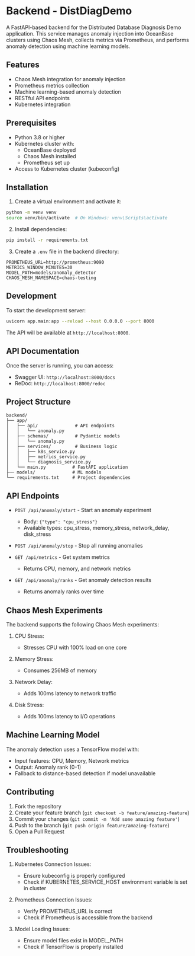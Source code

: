 # Backend - DistDiagDemo

A FastAPI-based backend for the Distributed Database Diagnosis Demo application. This service manages anomaly injection into OceanBase clusters using Chaos Mesh, collects metrics via Prometheus, and performs anomaly detection using machine learning models.

## Features

- Chaos Mesh integration for anomaly injection
- Prometheus metrics collection
- Machine learning-based anomaly detection
- RESTful API endpoints
- Kubernetes integration

## Prerequisites

- Python 3.8 or higher
- Kubernetes cluster with:
  - OceanBase deployed
  - Chaos Mesh installed
  - Prometheus set up
- Access to Kubernetes cluster (kubeconfig)

## Installation

1. Create a virtual environment and activate it:
```bash
python -m venv venv
source venv/bin/activate  # On Windows: venv\Scripts\activate
```

2. Install dependencies:
```bash
pip install -r requirements.txt
```

3. Create a `.env` file in the backend directory:
```env
PROMETHEUS_URL=http://prometheus:9090
METRICS_WINDOW_MINUTES=30
MODEL_PATH=models/anomaly_detector
CHAOS_MESH_NAMESPACE=chaos-testing
```

## Development

To start the development server:

```bash
uvicorn app.main:app --reload --host 0.0.0.0 --port 8000
```

The API will be available at `http://localhost:8000`.

## API Documentation

Once the server is running, you can access:
- Swagger UI: `http://localhost:8000/docs`
- ReDoc: `http://localhost:8000/redoc`

## Project Structure

```
backend/
├── app/
│   ├── api/              # API endpoints
│   │   └── anomaly.py
│   ├── schemas/          # Pydantic models
│   │   └── anomaly.py
│   ├── services/         # Business logic
│   │   ├── k8s_service.py
│   │   ├── metrics_service.py
│   │   └── diagnosis_service.py
│   └── main.py          # FastAPI application
├── models/              # ML models
└── requirements.txt     # Project dependencies
```

## API Endpoints

- `POST /api/anomaly/start` - Start an anomaly experiment
  - Body: `{"type": "cpu_stress"}`
  - Available types: cpu_stress, memory_stress, network_delay, disk_stress

- `POST /api/anomaly/stop` - Stop all running anomalies

- `GET /api/metrics` - Get system metrics
  - Returns CPU, memory, and network metrics

- `GET /api/anomaly/ranks` - Get anomaly detection results
  - Returns anomaly ranks over time

## Chaos Mesh Experiments

The backend supports the following Chaos Mesh experiments:

1. CPU Stress:
   - Stresses CPU with 100% load on one core

2. Memory Stress:
   - Consumes 256MB of memory

3. Network Delay:
   - Adds 100ms latency to network traffic

4. Disk Stress:
   - Adds 100ms latency to I/O operations

## Machine Learning Model

The anomaly detection uses a TensorFlow model with:
- Input features: CPU, Memory, Network metrics
- Output: Anomaly rank (0-1)
- Fallback to distance-based detection if model unavailable

## Contributing

1. Fork the repository
2. Create your feature branch (`git checkout -b feature/amazing-feature`)
3. Commit your changes (`git commit -m 'Add some amazing feature'`)
4. Push to the branch (`git push origin feature/amazing-feature`)
5. Open a Pull Request

## Troubleshooting

1. Kubernetes Connection Issues:
   - Ensure kubeconfig is properly configured
   - Check if KUBERNETES_SERVICE_HOST environment variable is set in cluster

2. Prometheus Connection Issues:
   - Verify PROMETHEUS_URL is correct
   - Check if Prometheus is accessible from the backend

3. Model Loading Issues:
   - Ensure model files exist in MODEL_PATH
   - Check if TensorFlow is properly installed 